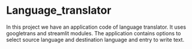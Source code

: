 # Language_translator
In this project we have an application code of language translator. It uses googletrans and streamlit modules.
The application contains options to select source language and destination language and entry to write text.
